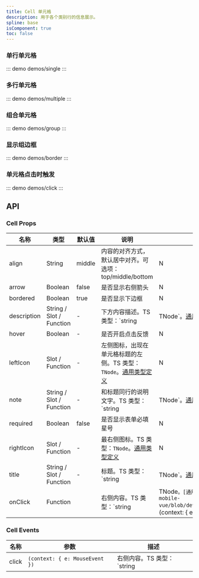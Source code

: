 ```yaml
---
title: Cell 单元格
description: 用于各个类别行的信息展示。
spline: base
isComponent: true
toc: false
---
```



### 单行单元格

::: demo demos/single
:::

### 多行单元格

::: demo demos/multiple
:::

### 组合单元格

::: demo demos/group
:::

### 显示组边框

::: demo demos/border
:::

### 单元格点击时触发

::: demo demos/click
:::

## API

### Cell Props
名称 | 类型 | 默认值 | 说明 | 必传
-- | -- | -- | -- | --
align | String | middle | 内容的对齐方式，默认居中对齐。可选项：top/middle/bottom | N
arrow | Boolean | false | 是否显示右侧箭头 | N
bordered | Boolean | true | 是否显示下边框 | N
description | String / Slot / Function | - | 下方内容描述。TS 类型：`string | TNode`。[通用类型定义](/tdesign-mobile-vue/blob/develop/src/common.ts) | N
hover | Boolean | - | 是否开启点击反馈 | N
leftIcon | Slot / Function | - | 左侧图标，出现在单元格标题的左侧。TS 类型：`TNode`。[通用类型定义](/tdesign-mobile-vue/blob/develop/src/common.ts) | N
note | String / Slot / Function | - | 和标题同行的说明文字。TS 类型：`string | TNode`。[通用类型定义](/tdesign-mobile-vue/blob/develop/src/common.ts) | N
required | Boolean | false | 是否显示表单必填星号 | N
rightIcon | Slot / Function | - | 最右侧图标。TS 类型：`TNode`。[通用类型定义](/tdesign-mobile-vue/blob/develop/src/common.ts) | N
title | String / Slot / Function | - | 标题。TS 类型：`string | TNode`。[通用类型定义](/tdesign-mobile-vue/blob/develop/src/common.ts) | N
onClick | Function |  | 右侧内容。TS 类型：`string | TNode`。[通用类型定义](/tdesign-mobile-vue/blob/develop/src/common.ts)。`(context: { e: MouseEvent }) => {}` | N

### Cell Events
名称 | 参数 | 描述
-- | -- | --
click | `(context: { e: MouseEvent })` | 右侧内容。TS 类型：`string | TNode`。[通用类型定义](/tdesign-mobile-vue/blob/develop/src/common.ts)
